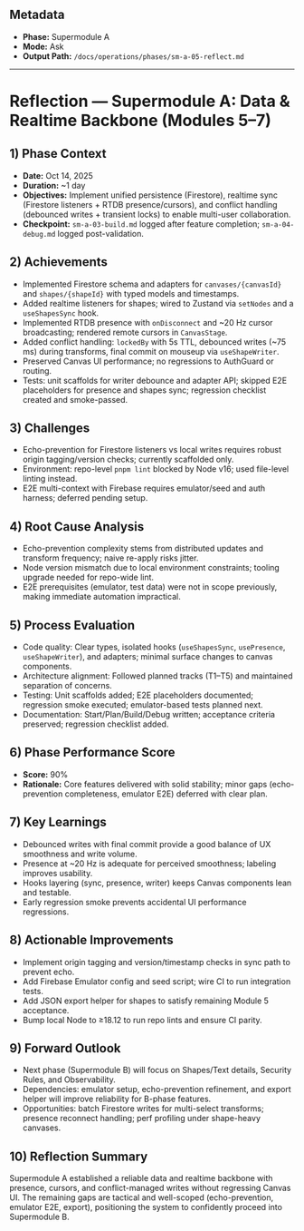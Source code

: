 ## Metadata
- **Phase:** Supermodule A
- **Mode:** Ask
- **Output Path:** `/docs/operations/phases/sm-a-05-reflect.md`

---

# Reflection — Supermodule A: Data & Realtime Backbone (Modules 5–7)

## 1) Phase Context
- **Date:** Oct 14, 2025
- **Duration:** ~1 day
- **Objectives:** Implement unified persistence (Firestore), realtime sync (Firestore listeners + RTDB presence/cursors), and conflict handling (debounced writes + transient locks) to enable multi-user collaboration.
- **Checkpoint:** `sm-a-03-build.md` logged after feature completion; `sm-a-04-debug.md` logged post-validation.

## 2) Achievements
- Implemented Firestore schema and adapters for `canvases/{canvasId}` and `shapes/{shapeId}` with typed models and timestamps.
- Added realtime listeners for shapes; wired to Zustand via `setNodes` and a `useShapesSync` hook.
- Implemented RTDB presence with `onDisconnect` and ~20 Hz cursor broadcasting; rendered remote cursors in `CanvasStage`.
- Added conflict handling: `lockedBy` with 5s TTL, debounced writes (~75 ms) during transforms, final commit on mouseup via `useShapeWriter`.
- Preserved Canvas UI performance; no regressions to AuthGuard or routing.
- Tests: unit scaffolds for writer debounce and adapter API; skipped E2E placeholders for presence and shapes sync; regression checklist created and smoke-passed.

## 3) Challenges
- Echo-prevention for Firestore listeners vs local writes requires robust origin tagging/version checks; currently scaffolded only.
- Environment: repo-level `pnpm lint` blocked by Node v16; used file-level linting instead.
- E2E multi-context with Firebase requires emulator/seed and auth harness; deferred pending setup.

## 4) Root Cause Analysis
- Echo-prevention complexity stems from distributed updates and transform frequency; naive re-apply risks jitter.
- Node version mismatch due to local environment constraints; tooling upgrade needed for repo-wide lint.
- E2E prerequisites (emulator, test data) were not in scope previously, making immediate automation impractical.

## 5) Process Evaluation
- Code quality: Clear types, isolated hooks (`useShapesSync`, `usePresence`, `useShapeWriter`), and adapters; minimal surface changes to canvas components.
- Architecture alignment: Followed planned tracks (T1–T5) and maintained separation of concerns.
- Testing: Unit scaffolds added; E2E placeholders documented; regression smoke executed; emulator-based tests planned next.
- Documentation: Start/Plan/Build/Debug written; acceptance criteria preserved; regression checklist added.

## 6) Phase Performance Score
- **Score:** 90%
- **Rationale:** Core features delivered with solid stability; minor gaps (echo-prevention completeness, emulator E2E) deferred with clear plan.

## 7) Key Learnings
- Debounced writes with final commit provide a good balance of UX smoothness and write volume.
- Presence at ~20 Hz is adequate for perceived smoothness; labeling improves usability.
- Hooks layering (sync, presence, writer) keeps Canvas components lean and testable.
- Early regression smoke prevents accidental UI performance regressions.

## 8) Actionable Improvements
- Implement origin tagging and version/timestamp checks in sync path to prevent echo.
- Add Firebase Emulator config and seed script; wire CI to run integration tests.
- Add JSON export helper for shapes to satisfy remaining Module 5 acceptance.
- Bump local Node to ≥18.12 to run repo lints and ensure CI parity.

## 9) Forward Outlook
- Next phase (Supermodule B) will focus on Shapes/Text details, Security Rules, and Observability.
- Dependencies: emulator setup, echo-prevention refinement, and export helper will improve reliability for B-phase features.
- Opportunities: batch Firestore writes for multi-select transforms; presence reconnect handling; perf profiling under shape-heavy canvases.

## 10) Reflection Summary
Supermodule A established a reliable data and realtime backbone with presence, cursors, and conflict-managed writes without regressing Canvas UI. The remaining gaps are tactical and well-scoped (echo-prevention, emulator E2E, export), positioning the system to confidently proceed into Supermodule B.
